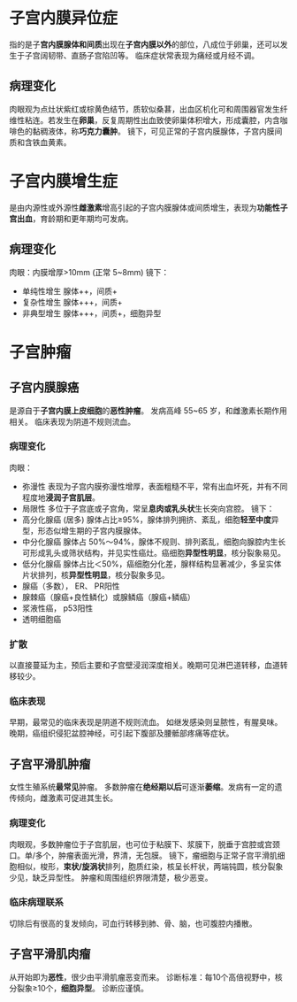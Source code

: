 # 子宫内膜异位症
指的是子**宫内膜腺体和间质**出现在**子宫内膜以外**的部位，八成位于卵巢，还可以发生于子宫阔韧带、直肠子宫陷凹等。
临床症状常表现为痛经或月经不调。
## 病理变化
肉眼观为点灶状紫红或棕黄色结节，质软似桑葚，出血区机化可和周围器官发生纤维性粘连。若发生在**卵巢**，反复周期性出血致使卵巢体积增大，形成囊腔，内含咖啡色的黏稠液体，称**巧克力囊肿**。
镜下，可见正常的子宫内膜腺体，子宫内膜间质和含铁血黄素。
# 子宫内膜增生症
是由内源性或外源性**雌激素**增高引起的子宫内膜腺体或间质增生，表现为**功能性子宫出血**，育龄期和更年期均可发病。
## 病理变化
肉眼：内膜增厚>10mm (正常 5~8mm)
镜下：
- 单纯性增生
  腺体++，间质+
- 复杂性增生
  腺体+++，间质+
- 非典型增生
  腺体+++，间质+，细胞异型
# 子宫肿瘤
## 子宫内膜腺癌
是源自于**子宫内膜上皮细胞**的**恶性肿瘤**。
发病高峰 55~65 岁，和雌激素长期作用相关。
临床表现为阴道不规则流血。
### 病理变化
肉眼：
- 弥漫性
  表现为子宫内膜弥漫性增厚，表面粗糙不平，常有出血坏死，并有不同程度地**浸润子宫肌层**。
- 局限性
  多位于子宫底或子宫角，常呈**息肉或乳头状**生长突向宫腔。
镜下：
- 高分化腺癌 (居多)
  腺体占比≥95%，腺体排列拥挤、紊乱，细胞**轻至中度**异型，形态似增生期的子宫内膜腺体。
- 中分化腺癌
  腺体占 50%～94%，腺体不规则、排列紊乱，细胞向腺腔内生长可形成乳头或筛状结构，并见实性癌灶。癌细胞**异型性明显**，核分裂象易见。
- 低分化腺癌
  腺体占比＜50%，癌细胞分化差，腺样结构显著减少，多呈实体片状排列，核**异型性明显**，核分裂象多见。
- 腺癌（多数）， ER、 PR阳性
- 腺棘癌（腺癌+良性鳞化）或腺鳞癌（腺癌+鳞癌）
- 浆液性癌， p53阳性
- 透明细胞癌
### 扩散
以直接蔓延为主，预后主要和子宫壁浸润深度相关。晚期可见淋巴道转移，血道转移较少。
### 临床表现
早期，最常见的临床表现是阴道不规则流血。
如继发感染则呈脓性，有腥臭味。
晚期，癌组织侵犯盆腔神经，可引起下腹部及腰骶部疼痛等症状。
## 子宫平滑肌肿瘤
女性生殖系统**最常见**肿瘤。
多数肿瘤在**绝经期以后**可逐渐**萎缩**。发病有一定的遗传倾向，雌激素可促进其生长。
### 病理变化
肉眼观，多数肿瘤位于子宫肌层，也可位于粘膜下、浆膜下，脱垂于宫腔或宫颈口。单/多个，肿瘤表面光滑，界清，无包膜。
镜下，瘤细胞与正常子宫平滑肌细胞相似，梭形，**束状/旋涡状**排列，胞质红染，核呈长杆状，两端钝圆，核分裂象少见，缺乏异型性。
肿瘤和周围组织界限清楚，极少恶变。
### 临床病理联系
切除后有很高的复发倾向，可血行转移到肺、骨、脑，也可腹腔内播散。
## 子宫平滑肌肉瘤
从开始即为**恶性**，很少由平滑肌瘤恶变而来。
诊断标准：每10个高倍视野中，核分裂象≥10个，**细胞异型**。
诊断应谨慎。
